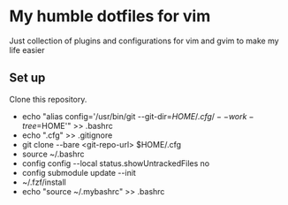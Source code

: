 # My humble dotfiles for vim
Just collection of plugins and configurations for vim and gvim to make my life easier

## Set up 
Clone this repository. 
- echo "alias config='/usr/bin/git --git-dir=$HOME/.cfg/ --work-tree=$HOME'" >> .bashrc
- echo ".cfg" >> .gitignore
- git clone --bare \<git-repo-url> $HOME/.cfg
- source ~/.bashrc
- config config --local status.showUntrackedFiles no
- config submodule update --init
- ~/.fzf/install
- echo "source ~/.mybashrc" >> .bashrc
